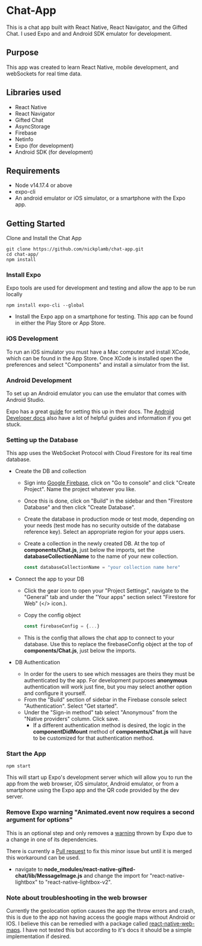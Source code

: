 # Chat-App

This is a chat app built with React Native, React Navigator, and the Gifted Chat. I used Expo and and Android SDK emulator for development.

## Purpose

This app was created to learn React Native, mobile development, and webSockets for real time data.

## Libraries used

* React Native
* React Navigator
* Gifted Chat
* AsyncStorage
* Firebase
* Netinfo
* Expo (for development)
* Android SDK (for development)

## Requirements

* Node v14.17.4 or above
* expo-cli
* An android emulator or iOS simulator, or a smartphone with the Expo app.

## Getting Started

Clone and Install the Chat App

```console
git clone https://github.com/nickplamb/chat-app.git
cd chat-app/
npm install
```

### Install Expo

Expo tools are used for development and testing and allow the app to be run locally

```console
npm install expo-cli --global
```

* Install the Expo app on a smartphone for testing. This app can be found in either the Play Store or App Store.

### iOS Development

To run an iOS simulator you must have a Mac computer and install XCode, which can be found in the App Store.
Once XCode is installed open the preferences and select "Components" and install a simulator from the list.

### Android Development

To set up an Android emulator you can use the emulator that comes with Android Studio.

Expo has a great [guide](https://docs.expo.dev/workflow/android-studio-emulator/) for setting this up in their docs. The [Android Developer docs](https://developer.android.com/studio/run/emulator) also have a lot of helpful guides and information if you get stuck.

### Setting up the Database

This app uses the WebSocket Protocol with Cloud Firestore for its real time database.

* Create the DB and collection
  * Sign into [Google Firebase](https://firebase.google.com/), click on "Go to console" and click "Create Project". Name the project whatever you like.
  * Once this is done, click on "Build" in the sidebar and then "Firestore Database" and then click "Create Database".
  * Create the database in production mode or test mode, depending on your needs (test mode has no security outside of the database reference key). Select an appropriate region for your apps users.
  * Create a collection in the newly created DB. At the top of **components/Chat.js**, just below the imports, set the **databaseCollectionName** to the name of your new collection.

    ```javascript
    const databaseCollectionName = "your collection name here"
    ```

* Connect the app to your DB
  * Click the gear icon to open your "Project Settings", navigate to the "General" tab and under the "Your apps" section select "Firestore for Web" (</> icon.).
  * Copy the config object

    ```javascript
    const firebaseConfig = {...}
    ```

  * This is the config that allows the chat app to connect to your database. Use this to replace the firebaseConfig object at the top of **components/Chat.js**, just below the imports.

* DB Authentication
  * In order for the users to see which messages are theirs they must be authenticated by the app. For development purposes **anonymous** authentication will work just fine, but you may select another option and configure it yourself.
  * From the "Build" section of sidebar in the Firebase console select "Authentication". Select "Get started".
  * Under the "Sign-in method" tab select "Anonymous" from the "Native providers" column. Click save.
    * If a different authentication method is desired, the logic in the **componentDidMount** method of **components/Chat.js** will have to be customized for that authentication method.

### Start the App

```console
npm start
```

This will start up Expo's development server which will allow you to run the app from the web browser, iOS simulator, Android emulator, or from a smartphone using the Expo app and the QR code provided by the dev server.

### Remove Expo warning "Animated.event now requires a second argument for options"

This is an optional step and only removes a [warning](https://github.com/FaridSafi/react-native-gifted-chat/issues/1924) thrown by Expo due to a change in one of its dependencies.

There is currently a [Pull request](https://github.com/FaridSafi/react-native-gifted-chat/pull/2078) to fix this minor issue but until it is merged this workaround can be used.

* navigate to **node_modules/react-native-gifted-chat/lib/MessageImage.js** and change the import for "react-native-lightbox" to "react-native-lightbox-v2".

### Note about troubleshooting in the web browser

Currently the geolocation option causes the app the throw errors and crash, this is due to the app not having access the google maps without Android or IOS.
I believe this can be remedied with a package called [react-native-web-maps](https://github.com/react-native-web-community/react-native-web-maps).
I have not tested this but according to it's docs it should be a simple implementation if desired.
